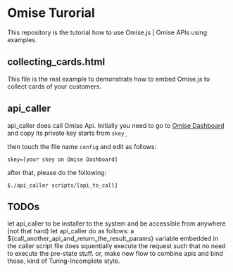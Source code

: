 # Omise Turorial

This repository is the tutorial how to use Omise.js | Omise APIs using examples.

## collecting_cards.html

This file is the real example to demonstrate how to embed Omise.js to collect cards of your customers.

## api_caller

api_caller does call Omise Api. Initially you need to go to [Omise Dashboard](https://dashboard.omise.co/test/keys) and copy its private key starts from `skey_`

then touch the file name `config` and edit as follows:

```
skey=[your skey on Omise Dashboard]
```

after that, please do the following:

```
$./api_caller scripts/[api_to_call]
```


## TODOs

let api_caller to be installer to the system and be accessible from anywhere (not that hard)
let api_caller do as follows:
  a ${call_another_api_and_return_the_result_params} variable embedded in the caller script file
  does squentially execute the request such that no need to execute the pre-state stuff.
  or, make new flow to combine apis and bind those, kind of Turing-Incomplete style.
